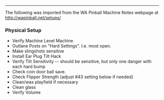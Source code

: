 ***
The following was imported from the WA Pinball Machine Notes webpage at http://wapinball.net/setups/
### Physical Setup
-   Verify Machine Level Machine
-   Outlane Posts on "Hard Settings". I.e. most open.
-   Make slingshots sensitive
-   Install Ear Plug Tilt Hack
-   Verify Tilt Sensitivity -- should be sensitive, but only one danger with each hard bump
-   Check coin door ball save.
-   Check Flipper Strength (adjust #43 setting below if needed)
-   Clean/wax playfield if necessary
-   Clean glass
-   Verify Volume

